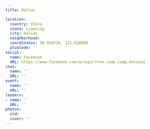 ```yaml
---
title: Dalian

location:
  country: China
  state: Liaoning
  city: Dalian
  neighborhood: 
  coordinates: 38.920716, 121.638868
  plusCode: ''
social:
  name: Facebook
  URL: https://www.facebook.com/groups/free.code.camp.dalian1
chat:
  name: ''
  URL: ''
event:
  name: ''
  URL: ''
leaders:
- name: ''
  URL: ''
photos:
  old: 
  cover: ''
---
```

